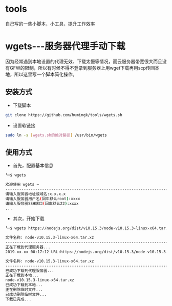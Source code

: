# tools
自己写的一些小脚本，小工具，提升工作效率

# wgets---服务器代理手动下载

因为经常遇到本地设置的代理无效、下载太慢等情况，而云服务器带宽很大而且没有GFW的限制，所以有时候不得不登录到服务器上用wget下载再用scp传回本地，所以这里写一个脚本简化操作。

## 安装方式

- 下载脚本

```bash
git clone https://github.com/humingk/tools/wgets.sh
```

- 设置软链接

```bash
sudo ln -s [wgets.sh的绝对路径] /usr/bin/wgets
```

## 使用方式

- 首先，配置基本信息

```bash
╰─$ wgets

欢迎使用 wgets ~
-------------------------------------------------------------------------------------------------
请输入服务器地址或域名:x.x.x.x
请输入服务器用户名(回车默认root):xxxx
请输入服务器SSH端口(回车默认22):xxxx
...
```

- 其次，开始下载

```bash
╰─$ wgets https://nodejs.org/dist/v10.15.3/node-v10.15.3-linux-x64.tar.xz

文件名称: node-v10.15.3-linux-x64.tar.xz
-------------------------------------------------------------------------------------------------
正在下载到代理服务器...
2019-xx-xx 00:17:12 URL:https://nodejs.org/dist/v10.15.3/node-v10.15.3-linux-x64.tar.xz [12309200/12309200] -> "node-v10.15.3-linux-x64.tar.xz" [1]

文件名称: node-v10.15.3-linux-x64.tar.xz
-------------------------------------------------------------------------------------------------
已成功下载到代理服务器...
正在下载到本地...
node-v10.15.3-linux-x64.tar.xz                                                                         100%   12MB   3.4MB/s   00:03
已成功下载到本地...
正在删除临时文件...
已成功删除临时文件...
下载已完成...
```


